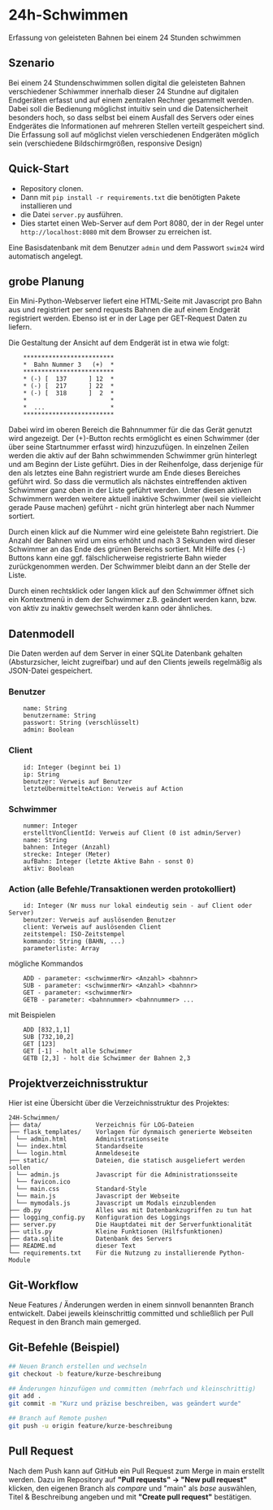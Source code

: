 # 24h-Schwimmen

Erfassung von geleisteten Bahnen bei einem 24 Stunden schwimmen

## Szenario

Bei einem 24 Stundenschwimmen sollen digital die geleisteten Bahnen verschiedener Schiwmmer innerhalb dieser 24 Stundne auf digitalen Endgeräten erfasst und auf einem zentralen Rechner gesammelt werden.
Dabei soll die Bedienung möglichst intuitiv sein und die Datensicherheit besonders hoch, so dass selbst bei einem Ausfall des Servers oder eines Endgerätes die Informationen auf mehreren Stellen verteilt gespeichert sind.
Die Erfassung soll auf möglichst vielen verschiedenen Endgeräten möglich sein (verschiedene Bildschirmgrößen, responsive Design)

## Quick-Start

* Repository clonen.
* Dann mit ``pip install -r requirements.txt`` die benötigten Pakete installieren und
* die Datei ``server.py`` ausführen.
* Dies startet einen Web-Server auf dem Port 8080, der in der Regel unter ``http://localhost:8080`` mit dem Browser zu erreichen ist.

Eine Basisdatenbank mit dem Benutzer ``admin`` und dem Passwort ``swim24`` wird automatisch angelegt.

## grobe Planung

Ein Mini-Python-Webserver liefert eine HTML-Seite mit Javascript pro Bahn aus und registriert per send requests Bahnen die auf einem Endgerät registriert werden. Ebenso ist er in der Lage per GET-Request Daten zu liefern.

Die Gestaltung der Ansicht auf dem Endgerät ist in etwa wie folgt:

```text
    *************************
    *  Bahn Nummer 3   (+)  *
    *************************
    * (-) [  137      ] 12  *
    * (-) [  217      ] 22  *
    * (-) [  318      ]  2  *
    *                       *
    *  ...                  *
    *************************
```

Dabei wird im oberen Bereich die Bahnnummer für die das Gerät genutzt wird angezeigt. Der (+)-Button rechts ermöglicht es einen Schwimmer (der über seine Startnummer erfasst wird) hinzuzufügen.
In einzelnen Zeilen werden die aktiv auf der Bahn schwimmenden Schwimmer grün hinterlegt und am Beginn der Liste geführt. Dies in der Reihenfolge, dass derjenige für den als letztes eine Bahn registriert wurde am Ende
dieses Bereiches geführt wird. So dass die vermutlich als nächstes eintreffenden aktiven Schwimmer ganz oben in der Liste geführt werden.
Unter diesen aktiven Schwimmern werden weitere aktuell inaktive Schwimmer (weil sie vielleicht gerade Pause machen) geführt - nicht grün hinterlegt aber nach Nummer sortiert.

Durch einen klick auf die Nummer wird eine geleistete Bahn registriert. Die Anzahl der Bahnen wird um eins erhöht und nach 3 Sekunden wird dieser Schwimmer an das Ende des grünen Bereichs sortiert.
Mit Hilfe des (-) Buttons kann eine ggf. fälschlicherweise registrierte Bahn wieder zurückgenommen werden. Der Schwimmer bleibt dann an der Stelle der Liste.

Durch einen rechtsklick oder langen klick auf den Schwimmer öffnet sich ein Kontextmenü in dem der Schwimmer z.B. geändert werden kann, bzw. von aktiv zu inaktiv gewechselt werden kann oder ähnliches.

## Datenmodell

Die Daten werden auf dem Server in einer SQLite Datenbank gehalten (Absturzsicher, leicht zugreifbar) und auf den Clients jeweils regelmäßig als JSON-Datei gespeichert.

### Benutzer

```text
    name: String
    benutzername: String
    passwort: String (verschlüsselt)
    admin: Boolean
```

### Client

```text
    id: Integer (beginnt bei 1)
    ip: String
    benutzer: Verweis auf Benutzer
    letzteÜbermittelteAction: Verweis auf Action
```

### Schwimmer

```text
    nummer: Integer
    erstelltVonClientId: Verweis auf Client (0 ist admin/Server)
    name: String
    bahnen: Integer (Anzahl)
    strecke: Integer (Meter)
    aufBahn: Integer (letzte Aktive Bahn - sonst 0)
    aktiv: Boolean
```

### Action (alle Befehle/Transaktionen werden protokolliert)

```text
    id: Integer (Nr muss nur lokal eindeutig sein - auf Client oder Server)
    benutzer: Verweis auf auslösenden Benutzer
    client: Verweis auf auslösenden Client
    zeitstempel: ISO-Zeitstempel
    kommando: String (BAHN, ...)
    parameterliste: Array
```

mögliche Kommandos

```text
    ADD - parameter: <schwimmerNr> <Anzahl> <bahnnr>
    SUB - parameter: <schwimmerNr> <Anzahl> <bahnnr>
    GET - parameter: <schwimmerNr>
    GETB - parameter: <bahnnummer> <bahnnummer> ...
```

mit Beispielen

```text
    ADD [832,1,1]
    SUB [732,10,2]
    GET [123]
    GET [-1] - holt alle Schwimmer
    GETB [2,3] - holt die Schwimmer der Bahnen 2,3
```

## Projektverzeichnisstruktur

Hier ist eine Übersicht über die Verzeichnisstruktur des Projektes:

```text
24H-Schwimmen/ 
├── data/               Verzeichnis für LOG-Dateien
├── flask_templates/    Vorlagen für dynmaisch generierte Webseiten
│ └── admin.html        Administrationsseite
│ └── index.html        Standardseite
│ └── login.html        Anmeldeseite 
├── static/             Dateien, die statisch ausgeliefert werden sollen
│ └── admin.js          Javascript für die Administrationsseite 
│ └── favicon.ico        
│ └── main.css          Standard-Style
│ └── main.js           Javascript der Webseite
│ └── mymodals.js       Javascript um Modals einzublenden
├── db.py               Alles was mit Datenbankzugriffen zu tun hat
├── logging_config.py   Konfiguration des Loggings
├── server.py           Die Hauptdatei mit der Serverfunktionalität
├── utils.py            Kleine Funktionen (Hilfsfunktionen)
├── data.sqlite         Datenbank des Servers
├── README.md           dieser Text
└── requirements.txt    Für die Nutzung zu installierende Python-Module
```

## Git-Workflow

Neue Features / Änderungen werden in einem sinnvoll benannten Branch entwickelt.
Dabei jeweils kleinschrittig committed und schließlich per Pull Request in den Branch main gemerged.

## Git-Befehle (Beispiel)

```bash
## Neuen Branch erstellen und wechseln
git checkout -b feature/kurze-beschreibung

## Änderungen hinzufügen und committen (mehrfach und kleinschrittig)
git add .
git commit -m "Kurz und präzise beschreiben, was geändert wurde"

## Branch auf Remote pushen
git push -u origin feature/kurze-beschreibung
```

## Pull Request

Nach dem Push kann auf GitHub ein Pull Request zum Merge in main erstellt werden.
Dazu im Repository auf **"Pull requests" → "New pull request"** klicken, den eigenen Branch als *compare* und "main" als *base* auswählen, Titel & Beschreibung angeben und mit **"Create pull request"** bestätigen.

